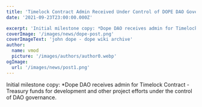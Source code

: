 ```yaml
---
title: 'Timelock Contract Admin Received Under Control of DOPE DAO Governance'
date: '2021-09-23T23:00:00.000Z'

excerpt: 'Initial milestone copy: *Dope DAO receives admin for Timelock Contract - Treasury funds for development and other project efforts under the control of DAO governance.'
coverImage: '/images/news/dope-post.png'
coverImageText: 'john dope - dope wiki archive'
author:
  name: vmod
  picture: '/images/authors/author0.webp'
ogImage:
  url: '/images/news/post1.png'
---
```


Initial milestone copy: *Dope DAO receives admin for Timelock Contract - Treasury funds for development and other project efforts under the control of DAO governance.